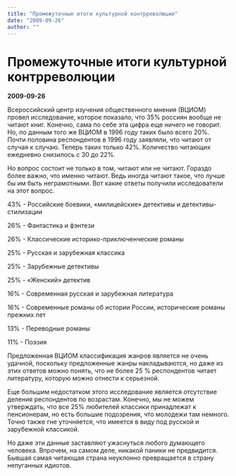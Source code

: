 ```yaml
---
title: "Промежуточные итоги культурной контрреволюции"
date: "2009-09-26"
author: ""
---
```


# Промежуточные итоги культурной контрреволюции

**2009-09-26** 

Всероссийский центр изучения общественного мнения (ВЦИОМ) провел исследование, которое показало, что 35% россиян вообще не читают книг. Конечно, сама по себе эта цифра еще ничего не говорит. Но, по данным того же ВЦИОМ в 1996 году таких было всего 20%. Почти половина респондентов в 1996 году заявляли, что читают от случая к случаю. Теперь таких только 42%. Количество читающих ежедневно снизилось с 30 до 22%.

Но вопрос состоит не только в том, читают или не читают. Гораздо более важно, что именно читают. Ведь иногда читают такое, что лучше бы им быть неграмотными. Вот какие ответы получили исследователи на этот вопрос.





43% - 	Российские боевики, «милицейские» 	детективы и детективы-стилизации





26% - Фантастика и 	фэнтези





26% - Классические 	историко-приключенческие романы





25% - Русская и зарубежная 	классика





25% - Зарубежные 	детективы





25% - «Женский» детектив





16% - Современная 	русская и зарубежная литература





16% - Современные 	романы об истории России, исторические 	романы прежних лет





13% - Переводные романы





11% - Поэзия





Предложенная ВЦИОМ классификация жанров является не очень удачной, поскольку предложенные жанры накладываются, но даже из этих ответов можно понять, что не более 25 % респондентов читает литературу, которую можно отнести к серьезной.

Еще большим недостатком этого исследование является отсутствие деления респондентов по возрастам. Конечно, мы не можем утверждать, что все 25% любителей классики принадлежат к пенсионерам, но есть большие подозрения, что молодежи там немного. Точно также гне уточняется, что имеется в виду под русской и зарубежной классикой.

Но даже эти данные заставляют ужаснуться любого думающего человека. Впрочем, на самом деле, никакой паники не предвидится. Бывшая самая читающая страна неуклонно превращается в страну непуганных идиотов.